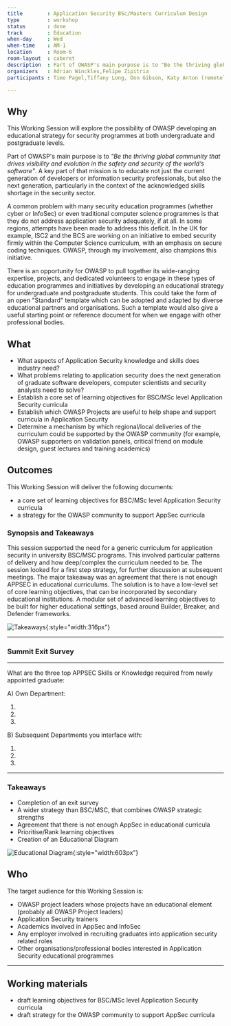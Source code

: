 ```yaml
---
title        : Application Security BSc/Masters Curriculum Design
type         : workshop
status       : done
track        : Education
when-day     : Wed
when-time    : AM-1
location     : Room-6
room-layout  : caberet
description  : Part of OWASP's main purpose is to "Be the thriving global community that drives visibility and evolution in the safety and security of the world’s software" and a key part of that mission is to educate not just the current generation of developers or information security professionals but also the next generation as well especially with the acknowledged skill shortage in the whole sector that exists.
organizers   : Adrian Winckles,Felipe Zipitria
participants : Timo Pagel,Tiffany Long, Don Gibson, Katy Anton (remotely), Steven van der Baan

---
```

## Why

This Working Session will explore the possibility of OWASP developing an educational strategy for security programmes at both undergraduate and postgraduate levels.

Part of OWASP's main purpose is to _"Be the thriving global community that drives visibility and evolution in the safety and security of the world’s software"_. A key part of that mission is to educate not just the current generation of developers or information security professionals, but also the next generation, particularly in the context of the acknowledged skills shortage in the security sector.

A common problem with many security education programmes (whether cyber or InfoSec) or even traditional computer science programmes is that they do not address application security adequately, if at all.  In some regions, attempts have been made to address this deficit.  In the UK for example, ISC2 and the BCS are working on an initiative to embed security firmly within the Computer Science curriculum, with an emphasis on secure coding techniques. OWASP, through my involvement, also champions this initiative.

There is an opportunity for OWASP to pull together its wide-ranging expertise, projects, and dedicated volunteers to engage in these types of education programmes and initiatives by developing an educational strategy for undergraduate and postgraduate students. This could take the form of an open "Standard" template which can be adopted and adapted by diverse educational partners and organisations. Such a template would also give a useful starting point or reference document for when we engage with other professional bodies.

## What

- What aspects of Application Security knowledge and skills does industry need?
- What problems relating to application security does the next generation of graduate software developers, computer scientists and security analysts need to solve?
- Establish a core set of learning objectives for BSC/MSc level Application Security curricula
- Establish which OWASP Projects are useful to help shape and support curricula in Application Security
- Determine a mechanism by which regional/local deliveries of the curriculum could be supported by the OWASP community (for example, OWASP supporters on validation panels, critical friend on module design, guest lectures and training academics)

## Outcomes

This Working Session will deliver the following documents:

- a core set of learning objectives for BSC/MSc level Application Security curricula
- a strategy for the OWASP community to support AppSec curricula

### Synopsis and Takeaways

This session supported the need for a generic curriculum for application security in university BSC/MSC programs. This involved particular patterns of delivery and how deep/complex the curriculum needed to be.
The session looked for a first step strategy, for further discussion at subsequent meetings. The major takeaway was an agreement that there is not enough APPSEC in educational curriculums. The solution is to have a low-level set of core learning objectives, that can be incorporated by secondary educational institutions. A modular set of advanced learning objectives to be built for higher educational settings, based around Builder, Breaker, and Defender frameworks.

![Takeaways](https://raw.githubusercontent.com/OWASP/owasp-summit-2017/master/Working-Sessions/Education/AppSec-BSc-Masters-Curriculum-Design/takeaways.jpg){:style="width:316px"}

-------------------------------------------------------------------------------------------
### Summit Exit Survey

-------------------------------------------------------------------------------------------
What are the three top APPSEC Skills or Knowledge required from newly appointed graduate:

A)	Own Department:

1.

2.

3.

B)	Subsequent Departments you interface with:

1.

2.

3.

--------------------------------------------------------------------------------------------

### Takeaways

- Completion of an exit survey
- A wider strategy than BSC/MSC, that combines OWASP strategic strengths
- Agreement that there is not enough AppSec in educational curricula
- Prioritise/Rank learning objectives
- Creation of an Educational Diagram

![Educational Diagram](https://raw.githubusercontent.com/OWASP/owasp-summit-2017/master/Working-Sessions/Education/AppSec-BSc-Masters-Curriculum-Design/learning-objectives.jpg){:style="width:603px"}

## Who

The target audience for this Working Session is:

- OWASP project leaders whose projects have an educational element (probably all OWASP Project leaders)
- Application Security trainers
- Academics involved in AppSec and InfoSec
- Any employer involved in recruiting graduates into application security related roles
- Other organisations/professional bodies interested in Application Security educational programmes

---

## Working materials

- draft learning objectives for BSC/MSc level Application Security curricula
- draft strategy for the OWASP community to support AppSec curricula
